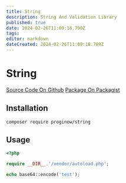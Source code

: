 ```yaml
---
title: String
description: String And Validation Library
published: true
date: 2024-02-26T11:09:18.790Z
tags: 
editor: markdown
dateCreated: 2024-02-26T11:09:18.789Z
---
```


# String
[Source Code On Github](https://github.com/proginow/string/)
[Package On Packagist](https://packagist.org/packages/proginow/string/)
## Installation

```
composer require proginow/string
```
## Usage

```php
<?php

require __DIR__.'/vendor/autoload.php';

echo base64::encode('test');
```